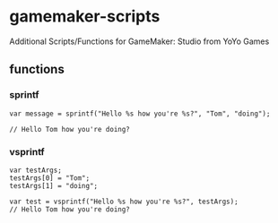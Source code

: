 # gamemaker-scripts
Additional Scripts/Functions for GameMaker: Studio from YoYo Games

## functions

### sprintf
```gms
var message = sprintf("Hello %s how you're %s?", "Tom", "doing");

// Hello Tom how you're doing?
```
### vsprintf
```gms
var testArgs;
testArgs[0] = "Tom";
testArgs[1] = "doing";

var test = vsprintf("Hello %s how you're %s?", testArgs);
// Hello Tom how you're doing?
```
